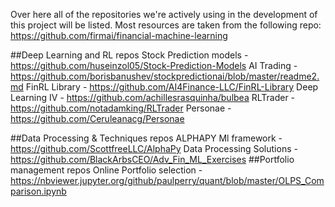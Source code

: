 Over here all of the repositories we're actively using in the development of this project will be listed. Most resources are taken from the following repo:
https://github.com/firmai/financial-machine-learning

##Deep Learning and RL repos
Stock Prediction models - https://github.com/huseinzol05/Stock-Prediction-Models
AI Trading - https://github.com/borisbanushev/stockpredictionai/blob/master/readme2.md
FinRL Library - https://github.com/AI4Finance-LLC/FinRL-Library
Deep Learning IV - https://github.com/achillesrasquinha/bulbea
RLTrader - https://github.com/notadamking/RLTrader
Personae - https://github.com/Ceruleanacg/Personae

##Data Processing & Techniques repos
ALPHAPY Ml framework - https://github.com/ScottfreeLLC/AlphaPy
Data Processing Solutions - https://github.com/BlackArbsCEO/Adv_Fin_ML_Exercises
##Portfolio management repos
Online Portfolio selection - https://nbviewer.jupyter.org/github/paulperry/quant/blob/master/OLPS_Comparison.ipynb
